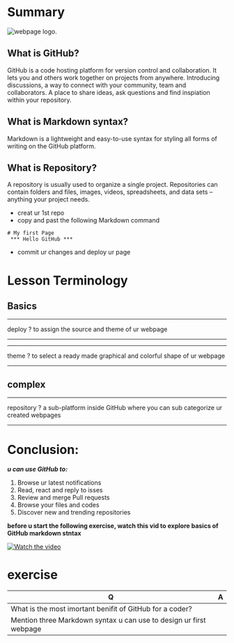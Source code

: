# Summary
![webpage logo](https://qph.fs.quoracdn.net/main-qimg-9a2ff9200a21d86dc518aaeba0c21613).
## What is GitHub?

GitHub is a code hosting platform for version control and collaboration. It lets you and others work together on projects from anywhere. Introducing discussions, a way to connect with your community, team and collaborators. A place to share ideas, ask questions and find inspiation within your repository.

## What is Markdown syntax?

Markdown is a lightweight and easy-to-use syntax for styling all forms of writing on the GitHub platform.

## What is Repository?

A repository is usually used to organize a single project. Repositories can contain folders and files, images, videos, spreadsheets, and data sets – anything your project needs.

* creat ur 1st repo
* copy and past the following Markdown command
```
# My first Page
 *** Hello GitHub ***
 ```
 * commit ur changes and deploy ur page 
 
# Lesson Terminology
 
## Basics
 ___
 deploy
 ?
 to assign the source and theme of ur webpage
 ___
 
 ___
 theme
 ?
 to select a ready made graphical and colorful shape of ur webpage
 ___
 
## complex
___
repository 
?
a sub-platform inside GitHub where you can sub categorize ur created webpages
____

# Conclusion:

***u can use GitHub to:***
1. Browse ur latest notifications
1. Read, react and reply to isses 
1. Review and merge Pull requests 
1. Browse your files and codes
1. Discover new and trending repositories

**before u start the following exercise, watch this vid to explore basics of GitHub markdown stntax**

[![Watch the video](https://i.imgur.com/vKb2F1B.png)](https://www.youtube.com/watch?v=ci3W1T88mzw)

# exercise 
| Q | A |
|-- |-------------------- |
| What is the most imortant benifit of GitHub for a coder? |
| Mention three Markdown syntax u can use to design ur first webpage |
